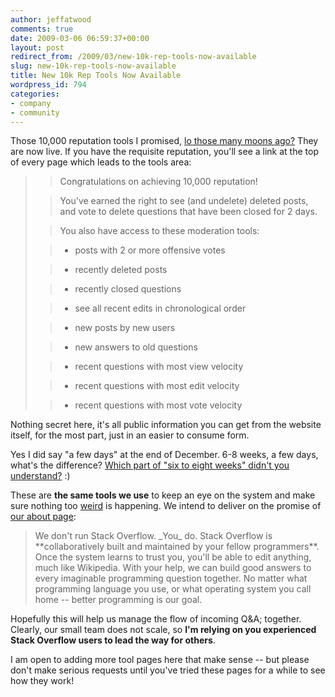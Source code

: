```yaml
---
author: jeffatwood
comments: true
date: 2009-03-06 06:59:37+00:00
layout: post
redirect_from: /2009/03/new-10k-rep-tools-now-available
slug: new-10k-rep-tools-now-available
title: New 10k Rep Tools Now Available
wordpress_id: 794
categories:
- company
- community
---
```



Those 10,000 reputation tools I promised, [lo those many moons ago?](http://blog.stackoverflow.com/2008/12/a-stack-overflow-holiday/) They are now live. If you have the requisite reputation, you'll see a link at the top of every page which leads to the tools area:





<blockquote>

> 
> Congratulations on achieving 10,000 reputation!
> 
> 

> 
> You've earned the right to see (and undelete) deleted posts, and vote to delete questions that have been closed for 2 days.
> 
> 

> 
> You also have access to these moderation tools:
> 
> 

> 
> 

>   * posts with 2 or more offensive votes
> 

>   * recently deleted posts
>                

>   * recently closed questions
> 

>   * see all recent edits in chronological order
> 

>   * new posts by new users
> 

>   * new answers to old questions
> 

>   * recent questions with most view velocity
> 

>   * recent questions with most edit velocity
> 

>   * recent questions with most vote velocity
> 

</blockquote>





Nothing secret here, it's all public information you can get from the website itself, for the most part, just in an easier to consume form.



Yes I did say "a few days" at the end of December. 6-8 weeks, a few days, what's the difference? [Which part of "six to eight weeks" didn't you understand?](http://blog.stackoverflow.com/2008/07/podcast-16/) :)



These are **the same tools we use** to keep an eye on the system and make sure nothing too [weird](http://blog.stackoverflow.com/2009/03/the-great-edit-wars/) is happening. We intend to deliver on the promise of [our about page](http://stackoverflow.com/about):





<blockquote>
We don't run Stack Overflow. _You_ do. Stack Overflow is **collaboratively built and maintained by your fellow programmers**. Once the system learns to trust you, you'll be able to edit anything, much like Wikipedia. With your help, we can build good answers to every imaginable programming question together. No matter what programming language you use, or what operating system you call home -- better programming is our goal. 
</blockquote>





Hopefully this will help us manage the flow of incoming Q&A; together. Clearly, our small team does not scale, so **I'm relying on you experienced Stack Overflow users to lead the way for others**.



I am open to adding more tool pages here that make sense -- but please don't make serious requests until you've tried these pages for a while to see how they work!

